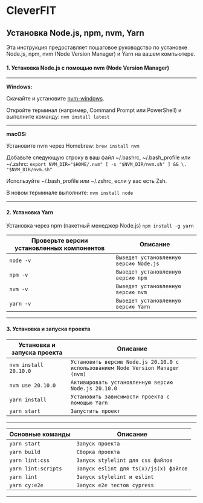 # CleverFIT

## Установка Node.js, npm, nvm, Yarn

Эта инструкция предоставляет пошаговое руководство по установке Node.js, npm, nvm (Node Version Manager) и Yarn на вашем компьютере.

#### 1. Установка Node.js с помощью nvm (Node Version Manager)

-----

**Windows:**

Скачайте и установите [nvm-windows](https://github.com/coreybutler/nvm-windows).

Откройте терминал (например, Command Prompt или PowerShell) и выполните команду:
`nvm install latest`

-----

**macOS:**

Установите nvm через Homebrew:
`brew install nvm`

Добавьте следующую строку в ваш файл ~/.bashrc, ~/.bash_profile или ~/.zshrc:
`export NVM_DIR="$HOME/.nvm" [ -s "$NVM_DIR/nvm.sh" ] && \. "$NVM_DIR/nvm.sh"`

Используйте ~/.bash_profile или ~/.zshrc, если у вас есть Zsh.

В новом терминале выполните:
`nvm install node`

-----

#### 2. Установка Yarn

Установка через npm (пакетный менеджер Node.js)
`npm install -g yarn`

|Проверьте версии установленных компонентов |Описание                               |
|-------------------------------------------|---------------------------------------|
|`node -v`                                  |`Выведет установленную версию Node.js` |
|`npm -v`                                   |`Выведет установленную версию npm`     |
|`nvm -v`                                   |`Выведет установленную версию nvm`     |
|`yarn -v`                                  |`Выведет установленную версию Yarn`    |

-----

#### 3. Установка и запуска проекта

|Установка и запуска проекта |Описание                                                                        |
|----------------------------|--------------------------------------------------------------------------------|
|`nvm install 20.10.0`       |`Установить версию Node.js 20.10.0 с использованием Node Version Manager (nvm)` |
|`nvm use 20.10.0`           |`Активировать установленную версию Node.js 20.10.0`                             |
|`yarn install`              |`Установить зависимости проекта с помощью Yarn`                                 |
|`yarn start`                |`Запустить проект`                                                              |

-----

|Основные команды    |Описание                               |
|--------------------|---------------------------------------|
|`yarn start`        |`Запуск проекта`                       |
|`yarn build`        |`Сборка проекта`                       |
|`yarn lint:css`     |`Запуск stylelint для css файлов`      |
|`yarn lint:scripts` |`Запуск eslint для ts(x)/js(x) файлов` |
|`yarn lint`         |`Запуск stylelint и eslint`            |
|`yarn cy:e2e`       |`Запуск e2e тестов cypress`            |

-----
